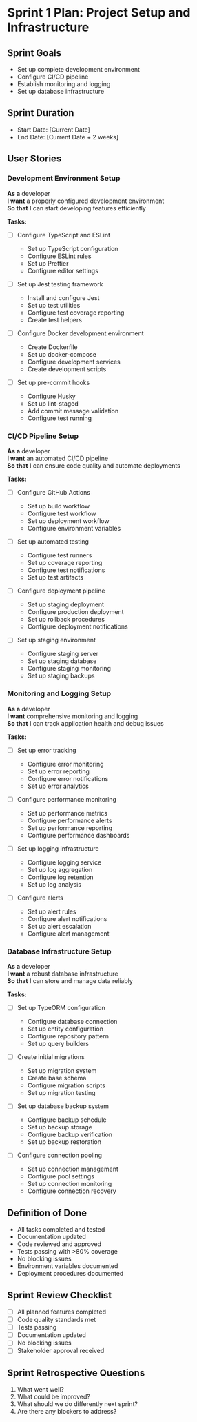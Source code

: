 # Sprint 1 Plan: Project Setup and Infrastructure

## Sprint Goals

- Set up complete development environment
- Configure CI/CD pipeline
- Establish monitoring and logging
- Set up database infrastructure

## Sprint Duration

- Start Date: [Current Date]
- End Date: [Current Date + 2 weeks]

## User Stories

### Development Environment Setup

**As a** developer  
**I want** a properly configured development environment  
**So that** I can start developing features efficiently

**Tasks:**

- [ ] Configure TypeScript and ESLint

  - Set up TypeScript configuration
  - Configure ESLint rules
  - Set up Prettier
  - Configure editor settings

- [ ] Set up Jest testing framework

  - Install and configure Jest
  - Set up test utilities
  - Configure test coverage reporting
  - Create test helpers

- [ ] Configure Docker development environment

  - Create Dockerfile
  - Set up docker-compose
  - Configure development services
  - Create development scripts

- [ ] Set up pre-commit hooks
  - Configure Husky
  - Set up lint-staged
  - Add commit message validation
  - Configure test running

### CI/CD Pipeline Setup

**As a** developer  
**I want** an automated CI/CD pipeline  
**So that** I can ensure code quality and automate deployments

**Tasks:**

- [ ] Configure GitHub Actions

  - Set up build workflow
  - Configure test workflow
  - Set up deployment workflow
  - Configure environment variables

- [ ] Set up automated testing

  - Configure test runners
  - Set up coverage reporting
  - Configure test notifications
  - Set up test artifacts

- [ ] Configure deployment pipeline

  - Set up staging deployment
  - Configure production deployment
  - Set up rollback procedures
  - Configure deployment notifications

- [ ] Set up staging environment
  - Configure staging server
  - Set up staging database
  - Configure staging monitoring
  - Set up staging backups

### Monitoring and Logging Setup

**As a** developer  
**I want** comprehensive monitoring and logging  
**So that** I can track application health and debug issues

**Tasks:**

- [ ] Set up error tracking

  - Configure error monitoring
  - Set up error reporting
  - Configure error notifications
  - Set up error analytics

- [ ] Configure performance monitoring

  - Set up performance metrics
  - Configure performance alerts
  - Set up performance reporting
  - Configure performance dashboards

- [ ] Set up logging infrastructure

  - Configure logging service
  - Set up log aggregation
  - Configure log retention
  - Set up log analysis

- [ ] Configure alerts
  - Set up alert rules
  - Configure alert notifications
  - Set up alert escalation
  - Configure alert management

### Database Infrastructure Setup

**As a** developer  
**I want** a robust database infrastructure  
**So that** I can store and manage data reliably

**Tasks:**

- [ ] Set up TypeORM configuration

  - Configure database connection
  - Set up entity configuration
  - Configure repository pattern
  - Set up query builders

- [ ] Create initial migrations

  - Set up migration system
  - Create base schema
  - Configure migration scripts
  - Set up migration testing

- [ ] Set up database backup system

  - Configure backup schedule
  - Set up backup storage
  - Configure backup verification
  - Set up backup restoration

- [ ] Configure connection pooling
  - Set up connection management
  - Configure pool settings
  - Set up connection monitoring
  - Configure connection recovery

## Definition of Done

- All tasks completed and tested
- Documentation updated
- Code reviewed and approved
- Tests passing with >80% coverage
- No blocking issues
- Environment variables documented
- Deployment procedures documented

## Sprint Review Checklist

- [ ] All planned features completed
- [ ] Code quality standards met
- [ ] Tests passing
- [ ] Documentation updated
- [ ] No blocking issues
- [ ] Stakeholder approval received

## Sprint Retrospective Questions

1. What went well?
2. What could be improved?
3. What should we do differently next sprint?
4. Are there any blockers to address?

